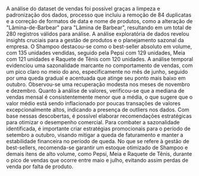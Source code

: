 A análise do dataset de vendas foi possível graças a limpeza e padronização dos dados, processo que incluiu a remoção de 84 duplicatas e a correção de formatos de data e nome de produtos, como a alteração de "Lâmina-de-Barbear" para "Lâmina de Barbear", resultando em um total de 280 registros válidos para análise.
A análise exploratória de dados revelou insights cruciais para a gestão de produtos e o planejamento sazonal da empresa. O Shampoo destacou-se como o best-seller absoluto em volume, com 135 unidades vendidas, seguido pela Pepsi com 129 unidades, Meia com 121 unidades e Raquete de Tênis com 120 unidades. A análise temporal evidenciou uma sazonalidade marcante no comportamento de vendas, com um pico claro no meio do ano, especificamente no mês de junho, seguido por uma queda gradual e acentuada que atinge seu ponto mais baixo em outubro. Observou-se uma recuperação modesta nos meses de novembro e dezembro. Quanto à análise de valores, verificou-se que a mediana de vendas mensal é consistentemente menor que a média, o que sugere que o valor médio está sendo inflacionado por poucas transações de valores excepcionalmente altos, indicando a presença de outliers nos dados.
Com base nessas descobertas, é possível elaborar recomendações estratégicas para otimizar o desempenho comercial. Para combater a sazonalidade identificada, é importante criar estratégias promocionais para o período de setembro a outubro, visando mitigar a queda de faturamento e manter a estabilidade financeira no período de queda. No que se refere à gestão de best-sellers, recomenda-se garantir um estoque otimizado de Shampoo e demais itens de alto volume, como Pepsi, Meia e Raquete de Tênis, durante o pico de vendas que ocorre entre maio e julho, evitando assim perdas de venda por falta de produto. 
